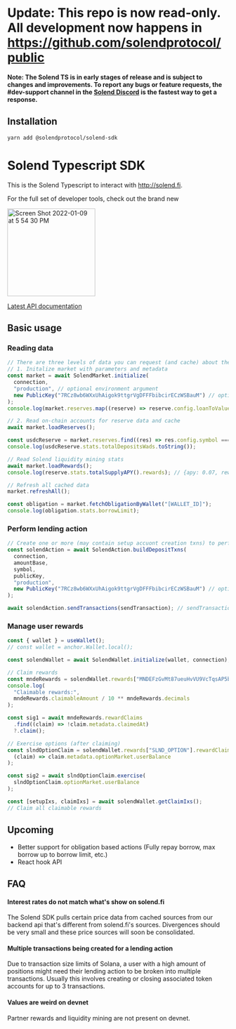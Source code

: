 # Update: This repo is now read-only. All development now happens in https://github.com/solendprotocol/public

**Note: The Solend TS is in early stages of release and is subject to changes and improvements. To report any bugs or feature requests, the #dev-support channel in the [Solend Discord](https://discord.gg/aGXvPNGXDT) is the fastest way to get a response.**

## Installation

```
yarn add @solendprotocol/solend-sdk
```

# Solend Typescript SDK

This is the Solend Typescript to interact with http://solend.fi.

For the full set of developer tools, check out the brand new

[
<img width="200" alt="Screen Shot 2022-01-09 at 5 54 30 PM" src="https://user-images.githubusercontent.com/89805726/148710356-a6cdb798-934a-459d-b795-d4a1099168db.png">](https://dev.solend.fi/)

[Latest API documentation](http://sdk.solend.fi/)

## Basic usage

### Reading data

```typescript
// There are three levels of data you can request (and cache) about the lending market.
// 1. Initalize market with parameters and metadata
const market = await SolendMarket.initialize(
  connection,
  "production", // optional environment argument
  new PublicKey("7RCz8wb6WXxUhAigok9ttgrVgDFFFbibcirECzWSBauM") // optional market address (TURBO SOL). Defaults to 'Main' market
);
console.log(market.reserves.map((reserve) => reserve.config.loanToValueRatio));

// 2. Read on-chain accounts for reserve data and cache
await market.loadReserves();

const usdcReserve = market.reserves.find((res) => res.config.symbol === "USDC");
console.log(usdcReserve.stats.totalDepositsWads.toString());

// Read Solend liquidity mining stats
await market.loadRewards();
console.log(reserve.stats.totalSupplyAPY().rewards); // {apy: 0.07, rewardMint: "SLND...

// Refresh all cached data
market.refreshAll();

const obligation = market.fetchObligationByWallet("[WALLET_ID]");
console.log(obligation.stats.borrowLimit);
```

### Perform lending action

```typescript
// Create one or more (may contain setup accuont creation txns) to perform a Solend action.
const solendAction = await SolendAction.buildDepositTxns(
  connection,
  amountBase,
  symbol,
  publicKey,
  "production",
  new PublicKey("7RCz8wb6WXxUhAigok9ttgrVgDFFFbibcirECzWSBauM") // optional market address (TURBO SOL). Defaults to 'Main' market
);

await solendAction.sendTransactions(sendTransaction); // sendTransaction from wallet adapter or custom
```

### Manage user rewards

```typescript
const { wallet } = useWallet();
// const wallet = anchor.Wallet.local();

const solendWallet = await SolendWallet.initialize(wallet, connection);

// Claim rewards
const mndeRewards = solendWallet.rewards["MNDEFzGvMt87ueuHvVU9VcTqsAP5b3fTGPsHuuPA5ey"];
console.log(
  "Claimable rewards:",
  mndeRewards.claimableAmount / 10 ** mndeRewards.decimals
);

const sig1 = await mndeRewards.rewardClaims
  .find((claim) => !claim.metadata.claimedAt)
  ?.claim();

// Exercise options (after claiming)
const slndOptionClaim = solendWallet.rewards["SLND_OPTION"].rewardClaims.find(
  (claim) => claim.metadata.optionMarket.userBalance
);

const sig2 = await slndOptionClaim.exercise(
  slndOptionClaim.optionMarket.userBalance
);

const [setupIxs, claimIxs] = await solendWallet.getClaimIxs();
// Claim all claimable rewards
```

## Upcoming

- Better support for obligation based actions (Fully repay borrow, max borrow up to borrow limit, etc.)
- React hook API

## FAQ

#### Interest rates do not match what's show on solend.fi

The Solend SDK pulls certain price data from cached sources from our backend api that's different from solend.fi's sources. Divergences should be very small and these price sources will soon be consolidated.

#### Multiple transactions being created for a lending action

Due to transaction size limits of Solana, a user with a high amount of positions might need their lending action to be broken into multiple transactions. Usually this involves creating or closing associated token accounts for up to 3 transactions.

#### Values are weird on devnet

Partner rewards and liquidity mining are not present on devnet.
